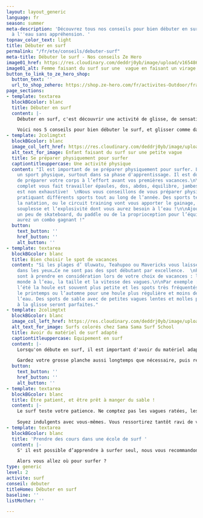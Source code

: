 ```yaml
---
layout: layout_generic
language: fr
season: summer
meta-description: 'Découvrez tous nos conseils pour bien débuter en surf afin de mettre
  à l''eau sans appréhension. '
topnav_color_text: light
title: Débuter en surf
permalink: "/fr/ete/conseils/debuter-surf"
meta-title: Débuter le surf - Nos conseils Ze Hero
image01_href: https://res.cloudinary.com/deddrj0yb/image/upload/v1654866880/website/summer/ting-tse-wang-vvyiIlWGsrU-unsplash.jpg
image01_alt: Femme faisant du surf sur une  vague en faisant un virage
button_to_link_to_ze_hero_shop:
  button_text: ''
  url_to_shop_zehero: https://shop.ze-hero.com/fr/activites-Outdoor/france/Surf
page_sections:
- template: textarea
  blockBGcolor: blanc
  title: Débuter en surf
  content: |-
    Débuter en surf, c'est découvrir une activité de glisse, de sensation dans un milieu naturel. C'est partir découvrir les longues plages de la côte Atlantique, découvrir l'ambiance surf. Vous rêvez de glisse, de vagues, de soleil, de tubes et de hang-ten ?

    Voici nos 5 conseils pour bien débuter le surf, et glisser comme dans vos rêves !
- template: 2colimgtxt
  blockBGcolor: blanc
  image_col_left_href: https://res.cloudinary.com/deddrj0yb/image/upload/v1651477287/website/Sama%20Sama/surf-enfant-mimizan.jpg
  alt_text_for_image: Enfant faisant du surf sur une petite vague
  title: Se préparer physiquement pour surfer
  captiontitleuppercase: Une activité physique
  content: "Il est important de se préparer physiquement pour surfer. Le surf est
    un sport physique, surtout dans sa phase d'apprentissage. Il est donc important
    de préparer votre corps à l’effort avant vos premières vacances.\n\nCe sport très
    complet vous fait travailler épaules, dos, abdos, équilibre, jambes… la liste
    est non exhaustive!  \nNous vous conseillons de vous préparer physiquement en
    pratiquant différents sports tout au long de l’année. Des sports tels que le yoga,
    la natation, ou le circuit training vont vous apporter le gainage, la force, la
    souplesse et l’explosivité dont vous aurez besoin à l’eau !\n\nAjoutez à cela
    un peu de skateboard, du paddle ou de la proprioception pour l’équilibre et vous
    aurez un combo gagnant !"
  button:
    text_button: ''
    href_button: ''
    alt_button: ''
- template: textarea
  blockBGcolor: blanc
  title: Bien choisir le spot de vacances
  content: "Si les plages d’ Uluwatu, Teahupoo ou Mavericks vous laissent des étoiles
    dans les yeux…Ce ne sont pas des spot débutant par excellence.  \nPlusieurs facteurs
    sont à prendre en considération lors de votre choix de vacances : la saison, le
    monde à l’eau, la taille et la vitesse des vagues.\n\nPar exemple : en France
    l’été la houle est souvent plus petite et les spots très fréquentés. Privilégiez
    le printemps ou l’automne pour une houle plus régulière et moins de surfeurs à
    l’eau. Des spots de sable avec de petites vagues lentes et molles pour vous initier
    à la glisse seront parfaites."
- template: 2colimgtxt
  blockBGcolor: blanc
  image_col_left_href: https://res.cloudinary.com/deddrj0yb/image/upload/v1649066104/website/Sama%20Sama/226734982_127748049518132_4391291001134263191_n.jpg
  alt_text_for_image: Surfs colorés chez Sama Sama Surf School
  title: Avoir du matériel de surf adapté
  captiontitleuppercase: Equipement en surf
  content: |-
    Lorsqu'on débute en surf, il est important d'avoir du matériel adapté à notre niveau. Les longues planches en mousse avec un gros litrage sont les meilleures pour débuter, avoir de bonnes sensations et se faire plaisir. Elles seront moins pratiques à transporter, et moins cool sur la plage que le shortboard de Kelly Slater. Mais tellement plus agréables pour surfer les mousses, et prendre du plaisir !

    Gardez votre grosse planche aussi longtemps que nécessaire, puis réduisez le volume petit à petit. Changer de matériel trop vite est décourageant.
  button:
    text_button: ''
    href_button: ''
    alt_button: ''
- template: textarea
  blockBGcolor: blanc
  title: Être patient, et être prêt à manger du sable !
  content: |-
    Le surf teste votre patience. Ne comptez pas les vagues ratées, les takes-off désastreux, ou les fois où vous boirez la tasse ou mangerez du sable… Chaque session est différente, tant au niveau de la direction du vent, de la houle, de la puissance des vagues, ou de l'heure de la marée.

    Soyez indulgents avec vous-mêmes. Vous ressortirez tantôt ravi de votre performance, tantôt dépité. Mais une session est une session. Vous en ressortirez forcément meilleurs qu’en allant à l’eau. Meilleur en lecture de vagues, meilleur à la rame ou meilleur en wipe-out !
- template: textarea
  blockBGcolor: blanc
  title: 'Prendre des cours dans une école de surf '
  content: |-
    S' il est possible d’apprendre à surfer seul, nous vous recommandons de vous rendre en école de surf pour être pris en charge par un moniteur de surf diplômé. Il sera le garant de votre sécurité, vous donnera les bons conseils au bon moment. Comment utiliser le courant pour aller au peak sans se fatiguer, les règles à suivre à l’eau, quel type de planche, quel spot pour quel conditions etc… Vous n’aurez qu'à vous laisser guider pour progresser.

    Alors vous allez où pour surfer ?
type: generic
level: 2
activite: surf
conseil: debuter
titleHome: Débuter en surf
baseline: ''
listMother: ''

---
```

